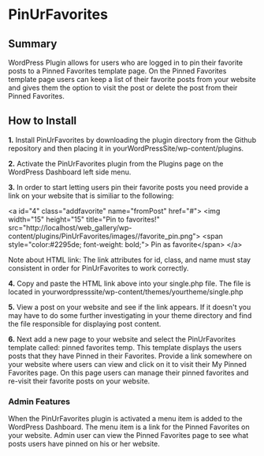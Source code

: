 # PinUrFavorites

<h2>Summary</h2>
WordPress Plugin allows for users who are logged in to pin their favorite posts to a Pinned Favorites template page.
On the Pinned Favorites template page users can keep a list of their favorite posts from your website and gives them the
option to visit the post or delete the post from their Pinned Favorites.

<h2>How to Install</h2>

<b>1.</b> Install PinUrFavorites by downloading the plugin directory from the Github repository and then placing it in 
yourWordPressSite/wp-content/plugins. <br>

<b>2.</b> Activate the PinUrFavorites plugin from the Plugins page on the WordPress Dashboard left side menu.<br>

<b>3.</b> In order to start letting users pin their favorite posts you need provide a link on your website that is similiar to the following: <br>

&lt;a id="4" class="addfavorite" name="fromPost" href="#"&gt;
&lt;img width="15" height="15" title="Pin to favorites!" src="http://localhost/web_gallery/wp-content/plugins/PinUrFavorites/images//favorite_pin.png"&gt;
&lt;span style="color:#2295de; font-weight: bold;"&gt; Pin as favorite&lt;/span&gt;
&lt;/a&gt;

<p>Note about HTML link: The link attributes for id, class, and name must stay consistent in order for PinUrFavorites to work correctly. 
</p> 

<b>4.</b> Copy and paste the HTML link above into your single.php file. The file is located in yourwordpresssite/wp-content/themes/yourtheme/single.php <br>

<b>5.</b> View a post on your website and see if the link appears. If it doesn't you may have to do some further investigating in your theme directory and find the file responsible for displaying post content. <br>

<b>6.</b> Next add a new page to your website and select the PinUrFavorites template called: pinned favorites temp. This template displays the users posts that they have Pinned in their Favorites. Provide a link somewhere on your website where users can view and click on it to visit their My Pinned Favorites page. On this page users can manage their pinned favorites and re-visit their favorite posts on your website. 

<h3>Admin Features</h3>
<p>When the PinUrFavorites plugin is activated a menu item is added to the WordPress Dashboard. The menu item is a link for the Pinned Favorites on your website. Admin user can view the Pinned Favorites page to see what posts users have pinned on his or her website. </p> 

